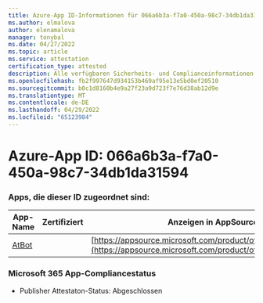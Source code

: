 ```yaml
---
title: Azure-App ID-Informationen für 066a6b3a-f7a0-450a-98c7-34db1da31594
ms.author: elmalova
author: elenamalova
manager: tonybal
ms.date: 04/27/2022
ms.topic: article
ms.service: attestation
certification_type: attested
description: Alle verfügbaren Sicherheits- und Complianceinformationen für 066a6b3a-f7a0-450a-98c7-34db1da31594.
ms.openlocfilehash: fb2f997647d934153b469af95e13e5bd0ef20510
ms.sourcegitcommit: b0c1d8160b4e9a27f23a9d723f7e76d38ab12d9e
ms.translationtype: MT
ms.contentlocale: de-DE
ms.lasthandoff: 04/29/2022
ms.locfileid: "65123984"
---
```

# <a name="azure-app-id-066a6b3a-f7a0-450a-98c7-34db1da31594"></a>Azure-App ID: 066a6b3a-f7a0-450a-98c7-34db1da31594


### <a name="apps-associated-with-this-id"></a>Apps, die dieser ID zugeordnet sind:
| **App-Name** | **Zertifiziert** | **Anzeigen in AppSource** |
|--------------|---------------|-----------------------|
| [AtBot](../forward/WA104381219.md) |  | [https://appsource.microsoft.com/product/office/WA104381219](https://appsource.microsoft.com/product/office/WA104381219) |

### <a name="microsoft-365-app-compliance-status"></a>Microsoft 365 App-Compliancestatus
- Publisher Attestaton-Status: Abgeschlossen
